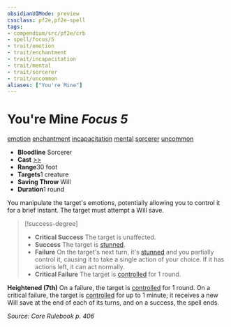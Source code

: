 ```yaml
---
obsidianUIMode: preview
cssclass: pf2e,pf2e-spell
tags:
- compendium/src/pf2e/crb
- spell/focus/5
- trait/emotion
- trait/enchantment
- trait/incapacitation
- trait/mental
- trait/sorcerer
- trait/uncommon
aliases: ["You're Mine"]
---
```

# You're Mine *Focus 5*   
[emotion](/rules/traits/emotion.md)  [enchantment](/rules/traits/enchantment.md)  [incapacitation](/rules/traits/incapacitation.md)  [mental](/rules/traits/mental.md)  [sorcerer](/rules/traits/sorcerer.md)  [uncommon](/rules/traits/uncommon.md)  

- **Bloodline** Sorcerer
- **Cast** [>>](/rules/core-rulebook/chapter-9-playing-the-game.md#Actions "Two-Action") 
- **Range**30 foot
- **Targets**1 creature
- **Saving Throw** Will
- **Duration**1 round

You manipulate the target's emotions, potentially allowing you to control it for a brief instant. The target must attempt a Will save.

> [!success-degree] 
> - **Critical Success** The target is unaffected.
> - **Success** The target is [stunned](/rules/conditions.md#Stunned).
> - **Failure** On the target's next turn, it's [stunned](/rules/conditions.md#Stunned) and you partially control it, causing it to take a single action of your choice. If it has actions left, it can act normally.
> - **Critical Failure** The target is [controlled](/rules/conditions.md#Controlled) for 1 round.

**Heightened (7th)** On a failure, the target is [controlled](/rules/conditions.md#Controlled) for 1 round. On a critical failure, the target is [controlled](/rules/conditions.md#Controlled) for up to 1 minute; it receives a new Will save at the end of each of its turns, and on a success, the spell ends.

*Source: Core Rulebook p. 406*